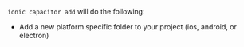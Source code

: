 `ionic capacitor add` will do the following:
- Add a new platform specific folder to your project (ios, android, or electron)